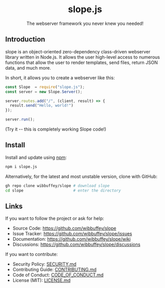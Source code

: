 <h1 align="center">slope.js</h1>
<p align="center">The webserver framework you never knew you needed!</p>

## Introduction

slope is an object-oriented zero-dependency class-driven webserver library written in Node.js. It allows the user high-level access to numerous functions that allow the user to render templates, send files, return JSON data, and much more.

In short, it allows you to create a webserver like this:

```javascript
const Slope  = require("slope.js");
const server = new Slope.Server();

server.routes.add("/", (client, result) => {
  result.send("Hello, world!")
});

server.run();
```

(Try it -- this is completely working Slope code!)

## Install

Install and update using [npm](https://npmjs.org):

```sh
npm i slope.js
```

Alternatively, for the latest and most unstable version, clone with GitHub:

```sh
gh repo clone wibbuffey/slope # download slope
cd slope                      # enter the directory
```

## Links

If you want to follow the project or ask for help:

- Source Code: https://github.com/wibbuffey/slope
- Issue Tracker: https://github.com/wibbuffey/slope/issues
- Documentation: https://github.com/wibbuffey/slope/wiki
- Discussions: https://github.com/wibbuffey/slope/discussions

If you want to contribute:

- Security Policy: [SECURITY.md](SECURITY.md)
- Contributing Guide: [CONTRIBUTING.md](CONTRIBUTING.md)
- Code of Conduct: [CODE_OF_CONDUCT.md](CODE_OF_CONDUCT.md)
- License (MIT): [LICENSE.md](LICENSE.md)

